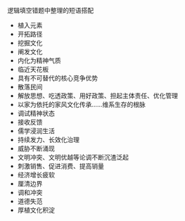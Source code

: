 







逻辑填空错题中整理的短语搭配

* 植入元素
* 开拓路径
* 挖掘文化
* 阐发文化
* 内化为精神气质
* 临近天花板
* 具有不可替代的核心竞争优势
* 散落民间
* 解放思想、吃透政策、用好政策、担起主体责任、优化管理
* 以家为依托的家风文化传承......维系生存的根脉
* 调试精神状态
* 接收反馈
* 儒学浸润生活
* 持续发力、长效化治理
* 威胁不断涌现
* 文明冲突、文明优越等论调不断沉渣泛起
* 刺激销售、促进消费、提高销量
* 经济增长疲软
* 厘清边界
* 调和冲突
* 道德失范
* 厚植文化积淀

